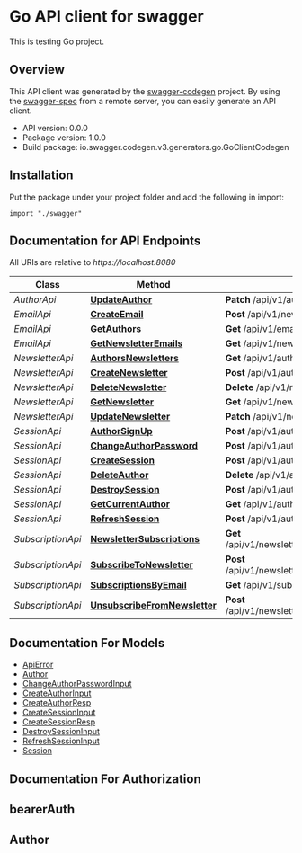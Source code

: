 # Go API client for swagger

This is testing Go project.

## Overview
This API client was generated by the [swagger-codegen](https://github.com/swagger-api/swagger-codegen) project.  By using the [swagger-spec](https://github.com/swagger-api/swagger-spec) from a remote server, you can easily generate an API client.

- API version: 0.0.0
- Package version: 1.0.0
- Build package: io.swagger.codegen.v3.generators.go.GoClientCodegen

## Installation
Put the package under your project folder and add the following in import:
```golang
import "./swagger"
```

## Documentation for API Endpoints

All URIs are relative to *https://localhost:8080*

Class | Method | HTTP request | Description
------------ | ------------- | ------------- | -------------
*AuthorApi* | [**UpdateAuthor**](docs/AuthorApi.md#updateauthor) | **Patch** /api/v1/authors/current | 
*EmailApi* | [**CreateEmail**](docs/EmailApi.md#createemail) | **Post** /api/v1/newsletters/{newsletterId}/emails | 
*EmailApi* | [**GetAuthors**](docs/EmailApi.md#getauthors) | **Get** /api/v1/emails/{emailId} | 
*EmailApi* | [**GetNewsletterEmails**](docs/EmailApi.md#getnewsletteremails) | **Get** /api/v1/newsletters/{newsletterId}/emails | 
*NewsletterApi* | [**AuthorsNewsletters**](docs/NewsletterApi.md#authorsnewsletters) | **Get** /api/v1/authors/current/newsletters | 
*NewsletterApi* | [**CreateNewsletter**](docs/NewsletterApi.md#createnewsletter) | **Post** /api/v1/authors/current/newsletters | 
*NewsletterApi* | [**DeleteNewsletter**](docs/NewsletterApi.md#deletenewsletter) | **Delete** /api/v1/newsletters/{newsletterId} | 
*NewsletterApi* | [**GetNewsletter**](docs/NewsletterApi.md#getnewsletter) | **Get** /api/v1/newsletters/{newsletterId} | 
*NewsletterApi* | [**UpdateNewsletter**](docs/NewsletterApi.md#updatenewsletter) | **Patch** /api/v1/newsletters/{newsletterId} | 
*SessionApi* | [**AuthorSignUp**](docs/SessionApi.md#authorsignup) | **Post** /api/v1/authors/sign-up | 
*SessionApi* | [**ChangeAuthorPassword**](docs/SessionApi.md#changeauthorpassword) | **Post** /api/v1/authors/current/change-password | 
*SessionApi* | [**CreateSession**](docs/SessionApi.md#createsession) | **Post** /api/v1/authors/sign-in | 
*SessionApi* | [**DeleteAuthor**](docs/SessionApi.md#deleteauthor) | **Delete** /api/v1/authors/current | 
*SessionApi* | [**DestroySession**](docs/SessionApi.md#destroysession) | **Post** /api/v1/authors/current/logout | 
*SessionApi* | [**GetCurrentAuthor**](docs/SessionApi.md#getcurrentauthor) | **Get** /api/v1/authors/current | 
*SessionApi* | [**RefreshSession**](docs/SessionApi.md#refreshsession) | **Post** /api/v1/authors/current/refresh-token | 
*SubscriptionApi* | [**NewsletterSubscriptions**](docs/SubscriptionApi.md#newslettersubscriptions) | **Get** /api/v1/newsletters/{newsletterId}/subscriptions | 
*SubscriptionApi* | [**SubscribeToNewsletter**](docs/SubscriptionApi.md#subscribetonewsletter) | **Post** /api/v1/newsletters/{newsletterId}/subscribe | 
*SubscriptionApi* | [**SubscriptionsByEmail**](docs/SubscriptionApi.md#subscriptionsbyemail) | **Get** /api/v1/subscriptions | 
*SubscriptionApi* | [**UnsubscribeFromNewsletter**](docs/SubscriptionApi.md#unsubscribefromnewsletter) | **Post** /api/v1/newsletters/{newsletterId}/unsubscribe | 

## Documentation For Models

 - [ApiError](docs/ApiError.md)
 - [Author](docs/Author.md)
 - [ChangeAuthorPasswordInput](docs/ChangeAuthorPasswordInput.md)
 - [CreateAuthorInput](docs/CreateAuthorInput.md)
 - [CreateAuthorResp](docs/CreateAuthorResp.md)
 - [CreateSessionInput](docs/CreateSessionInput.md)
 - [CreateSessionResp](docs/CreateSessionResp.md)
 - [DestroySessionInput](docs/DestroySessionInput.md)
 - [RefreshSessionInput](docs/RefreshSessionInput.md)
 - [Session](docs/Session.md)

## Documentation For Authorization

## bearerAuth

## Author


